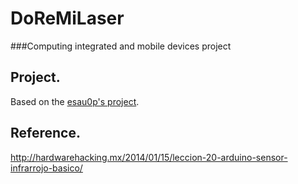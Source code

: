 # DoReMiLaser
###Computing integrated and mobile devices project

Project.
----
Based on the [esau0p's project].

Reference.
----
http://hardwarehacking.mx/2014/01/15/leccion-20-arduino-sensor-infrarrojo-basico/

[esau0p's project]:http://hardwarehacking.mx/author/esau0p/
[SavinaRoja project]:https://github.com/SavinaRoja/PyUserInput
